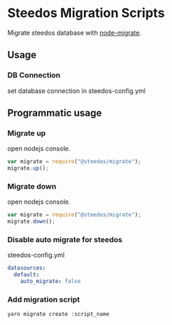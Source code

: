 Steedos Migration Scripts
===

Migrate steedos database with [node-migrate](https://github.com/tj/node-migrate).

## Usage

### DB Connection

set database connection in steedos-config.yml

## Programmatic usage

### Migrate up

open nodejs console.

```js
var migrate = require("@steedos/migrate");
migrate.up();
```

### Migrate down

open nodejs console.

```js
var migrate = require("@steedos/migrate");
migrate.down();
```

### Disable auto migrate for steedos

steedos-config.yml

```yml
datasources:
  default:
    auto_migrate: false
```

### Add migration script

```shell
yarn migrate create :script_name
```
